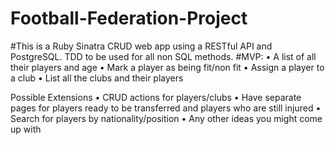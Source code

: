 # Football-Federation-Project
#This is a Ruby Sinatra CRUD web app using a RESTful API and PostgreSQL. TDD to be used for all non SQL methods.
#MVP:
•	A list of all their players and age
•	Mark a player as being fit/non fit
•	Assign a player to a club
•	List all the clubs and their players

Possible Extensions
•	CRUD actions for players/clubs
•	Have separate pages for players ready to be transferred and players who are still injured
•	Search for players by nationality/position
•	Any other ideas you might come up with
